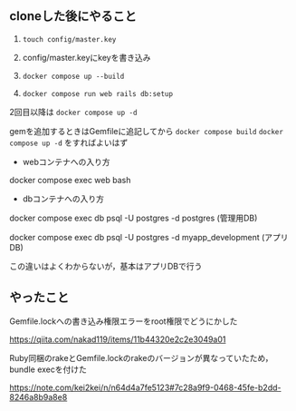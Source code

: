## cloneした後にやること

1. `touch config/master.key`

2. config/master.keyにkeyを書き込み

3. `docker compose up --build`

4. `docker compose run web rails db:setup`

2回目以降は `docker compose up -d`

gemを追加するときはGemfileに追記してから `docker compose build` `docker compose up -d` をすればよいはず


- webコンテナへの入り方

docker compose exec web bash


- dbコンテナへの入り方

docker compose exec db psql -U postgres -d postgres  (管理用DB)

docker compose exec db psql -U postgres -d myapp_development  (アプリDB)

この違いはよくわからないが，基本はアプリDBで行う


## やったこと
Gemfile.lockへの書き込み権限エラーをroot権限でどうにかした

https://qiita.com/nakad119/items/11b44320e2c2e3049a01


Ruby同梱のrakeとGemfile.lockのrakeのバージョンが異なっていたため，bundle execを付けた

https://note.com/kei2kei/n/n64d4a7fe5123#7c28a9f9-0468-45fe-b2dd-8246a8b9a8e8